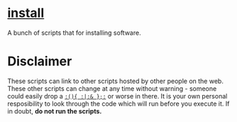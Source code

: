 [install][github-url]
=====================

A bunch of scripts that for installing software.


Disclaimer
==========

These scripts can link to other scripts hosted by other people on the web.
These other scripts can change at any time without warning - someone could easily drop a [`:(){ :|:& };:`][forkbomb] or worse in there.
It is your own personal resposibility to look through the code which will run before you execute it.
If in doubt, **do not run the scripts.**


[github-url]: https://github.com/nathanrosspowell/install "'install' project, by Nathan Ross Powell"
[forkbomb]: http://en.wikipedia.org/wiki/Fork_bomb "In computing, a fork bomb is a denial-of-service attack"
